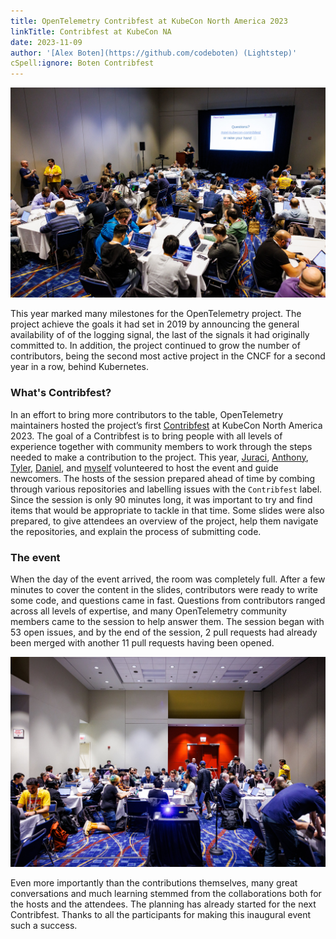 ```yaml
---
title: OpenTelemetry Contribfest at KubeCon North America 2023
linkTitle: Contribfest at KubeCon NA
date: 2023-11-09
author: '[Alex Boten](https://github.com/codeboten) (Lightstep)'
cSpell:ignore: Boten Contribfest
---
```


![OpenTelemetry Contribfest at KubeCon North America 2023](contribfest-1.jpg 'OpenTelemetry Contribfest at KubeCon North America 2023')

This year marked many milestones for the OpenTelemetry project. The project
achieve the goals it had set in 2019 by announcing the general availability of
of the logging signal, the last of the signals it had originally committed to.
In addition, the project continued to grow the number of contributors, being the
second most active project in the CNCF for a second year in a row, behind
Kubernetes.

### What's Contribfest?

In an effort to bring more contributors to the table, OpenTelemetry maintainers
hosted the project’s first [Contribfest](https://sched.co/1R2rQ) at KubeCon
North America 2023. The goal of a Contribfest is to bring people with all levels
of experience together with community members to work through the steps needed
to make a contribution to the project. This year,
[Juraci](https://github.com/jpkrohling/),
[Anthony](https://github.com/aneurysm9/),
[Tyler](https://github.com/tylerhelmuth), [Daniel](https://github.com/dyladan),
and [myself](https://github.com/codeboten) volunteered to host the event and
guide newcomers. The hosts of the session prepared ahead of time by combing
through various repositories and labelling issues with the `Contribfest` label.
Since the session is only 90 minutes long, it was important to try and find
items that would be appropriate to tackle in that time. Some slides were also
prepared, to give attendees an overview of the project, help them navigate the
repositories, and explain the process of submitting code.

### The event

When the day of the event arrived, the room was completely full. After a few
minutes to cover the content in the slides, contributors were ready to write
some code, and questions came in fast. Questions from contributors ranged across
all levels of expertise, and many OpenTelemetry community members came to the
session to help answer them. The session began with 53 open issues, and by the
end of the session, 2 pull requests had already been merged with another 11 pull
requests having been opened.

![Contributors typing furiously](contribfest-2.jpg 'Contributors typing furiously')

Even more importantly than the contributions themselves, many great
conversations and much learning stemmed from the collaborations both for the
hosts and the attendees. The planning has already started for the next
Contribfest. Thanks to all the participants for making this inaugural event such
a success.
